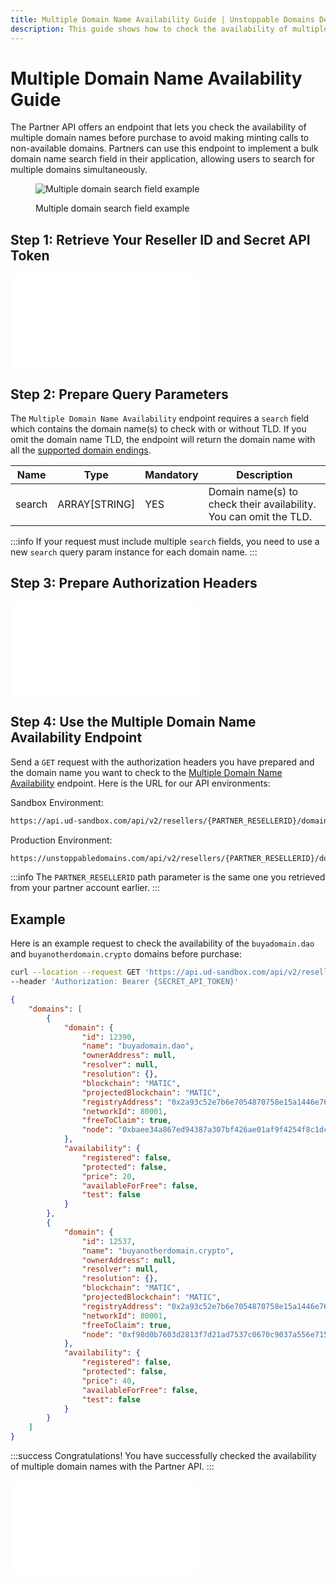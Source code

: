 ```yaml
---
title: Multiple Domain Name Availability Guide | Unstoppable Domains Developer Portal
description: This guide shows how to check the availability of multiple domain names before purchase with your Partner account.
---
```


# Multiple Domain Name Availability Guide

The Partner API offers an endpoint that lets you check the availability of multiple domain names before purchase to avoid making minting calls to non-available domains. Partners can use this endpoint to implement a bulk domain name search field in their application, allowing users to search for multiple domains simultaneously.

<figure>

![Multiple domain search field example](/images/multiple-domain-search-field.png)

<figcaption>Multiple domain search field example</figcaption>
</figure>

## Step 1: Retrieve Your Reseller ID and Secret API Token

<embed src="/snippets/_reseller-id-location.md" />

## Step 2: Prepare Query Parameters

The `Multiple Domain Name Availability` endpoint requires a `search` field which contains the domain name(s) to check with or without TLD. If you omit the domain name TLD, the endpoint will return the domain name with all the [supported domain endings](/developer-toolkit/resolution-integration-methods/resolution-service/endpoints/get-supported-tlds.md).

| Name | Type | Mandatory | Description |
| - | - | - | - |
| search | ARRAY[STRING] | YES | Domain name(s) to check their availability. You can omit the TLD. |

:::info
If your request must include multiple `search` fields, you need to use a new `search` query param instance for each domain name.
:::

## Step 3: Prepare Authorization Headers

<embed src="/snippets/_auth-headers-preparation.md" />

## Step 4: Use the Multiple Domain Name Availability Endpoint

Send a `GET` request with the authorization headers you have prepared and the domain name you want to check to the [Multiple Domain Name Availability](https://docs.unstoppabledomains.com/openapi/reference/#operation/GetDomains) endpoint. Here is the URL for our API environments:

Sandbox Environment:

```bash
https://api.ud-sandbox.com/api/v2/resellers/{PARTNER_RESELLERID}/domains?search={DOMAIN_TO_CHECK}
```

Production Environment:

```bash
https://unstoppabledomains.com/api/v2/resellers/{PARTNER_RESELLERID}/domains?search={DOMAIN_TO_CHECK}
```

:::info
The `PARTNER_RESELLERID` path parameter is the same one you retrieved from your partner account earlier.
:::

## Example

Here is an example request to check the availability of the `buyadomain.dao` and `buyanotherdomain.crypto` domains before purchase:

```bash Request
curl --location --request GET 'https://api.ud-sandbox.com/api/v2/resellers/{PARTNER_RESELLERID}/domains?search=buyadomain.dao&search=buyanotherdomain.crypto' \
--header 'Authorization: Bearer {SECRET_API_TOKEN}'
```

```json Response
{
    "domains": [
        {
            "domain": {
                "id": 12390,
                "name": "buyadomain.dao",
                "ownerAddress": null,
                "resolver": null,
                "resolution": {},
                "blockchain": "MATIC",
                "projectedBlockchain": "MATIC",
                "registryAddress": "0x2a93c52e7b6e7054870758e15a1446e769edfb93",
                "networkId": 80001,
                "freeToClaim": true,
                "node": "0xbaee34a867ed94387a307bf426ae01af9f4254f8c1dc2c633c577278df0d6454"
            },
            "availability": {
                "registered": false,
                "protected": false,
                "price": 20,
                "availableForFree": false,
                "test": false
            }
        },
        {
            "domain": {
                "id": 12537,
                "name": "buyanotherdomain.crypto",
                "ownerAddress": null,
                "resolver": null,
                "resolution": {},
                "blockchain": "MATIC",
                "projectedBlockchain": "MATIC",
                "registryAddress": "0x2a93c52e7b6e7054870758e15a1446e769edfb93",
                "networkId": 80001,
                "freeToClaim": true,
                "node": "0xf98d0b7603d2813f7d21ad7537c0670c9037a556e715e9fb572c7a87e5e854b4"
            },
            "availability": {
                "registered": false,
                "protected": false,
                "price": 40,
                "availableForFree": false,
                "test": false
            }
        }
    ]
}
```

:::success Congratulations!
You have successfully checked the availability of multiple domain names with the Partner API.
:::

<embed src="/snippets/_discord.md" />
